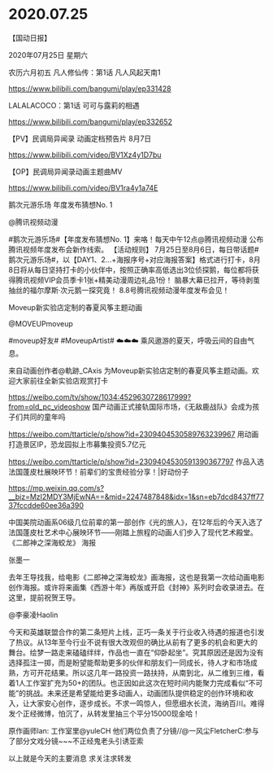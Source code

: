 # 2020.07.25

【国动日报】

2020年07月25日  星期六

农历六月初五
 凡人修仙传：第1话 凡人风起天南1

https://www.bilibili.com/bangumi/play/ep331428


LALALACOCO：第1话 可可与露莉的相遇

https://www.bilibili.com/bangumi/play/ep332652


【PV】民调局异闻录 动画定档预告片 8月7日

 https://www.bilibili.com/video/BV1Xz4y1D7bu



【OP】民调局异闻录动画主题曲MV

https://www.bilibili.com/video/BV1ra4y1a74E



鹅次元游乐场 年度发布猜想No. 1

@腾讯视频动漫    

#鹅次元游乐场#【年度发布猜想No. 1】来咯！每天中午12点@腾讯视频动漫 公布腾讯视频年度发布会新作线索。
【活动规则】
7月25日至8月6日，每日带话题#鹅次元游乐场#，以【DAY1、2…+海报序号+对应海报答案】格式进行打卡，8月8日将从每日坚持打卡的小伙伴中，按照正确率高低选出3位侦探鹅，每位都将获得腾讯视频VIP会员季卡1张+精美动漫周边礼品1份！
脑暴大幕已拉开，等待剥茧抽丝的福尔摩斯·次元鹅一探究竟！
8.8号腾讯视频动漫年度发布会见！



Moveup新实验店定制的春夏风筝主题动画

@MOVEUPmoveup  

#moveup好友# #MoveupArtist#
☁️☁️☁️
乘风遨游的夏天，呼吸云间的自由气息。

来自动画创作者@軌跡_CAxis 为Moveup新实验店定制的春夏风筝主题动画。欢迎大家前往全新实验店观赏打卡

https://weibo.com/tv/show/1034:4529630728617999?from=old_pc_videoshow
国产动画正式接轨国际市场，《无敌鹿战队》会成为孩子们共同的童年吗

https://weibo.com/ttarticle/p/show?id=2309404530589763239967
用动画打造景区IP，恐龙园拟上市募集投资5.7亿元

https://weibo.com/ttarticle/p/show?id=2309404530591390367797
作品入选法国蓬皮杜展映环节！前辈们的宝贵经验分享！|好动份子

 https://mp.weixin.qq.com/s?__biz=MzI2MDY3MjEwNA==&mid=2247487848&idx=1&sn=eb7dcd8437ff7737fccdde60ee36a390

中国美院动画系06级几位前辈的第一部创作《光的旅人》，在12年后的今天入选了法国蓬皮杜艺术中心展映环节——刚踏上旅程的动画人们步入了现代艺术殿堂。                                            
《二郎神之深海蛟龙》 海报

张墨一             

去年王导找我，给电影《二郎神之深海蛟龙》画海报，这也是我第一次给动画电影创作海报。或许将来画集《西游十年》再版或开启《封神》系列时会收录进去。在这里，提前祝贺王导。


@李豪凌Haolin   

今天和英雄联盟合作的第二条短片上线，正巧一条关于行业收入待遇的报道也引发了热议。从13年至今行业不说有很大改观但的确比从前有了更多的机会和更大的舞台。绘梦一路走来磕磕绊绊，作品也一直在“仰卧起坐”。究其原因还是因为没有选择孤注一掷，而是盼望能帮助更多的伙伴和朋友们一同成长，待人才和市场成熟，方可开花结果。所以这几年一路投资一路扶持，从南到北，从二维到三维，看着1人工作室扩充为50+的团队。也正因如此这次在短时间内能聚力完成看似“不可能”的挑战。未来还是希望能给更多动画人，动画团队提供稳定的创作环境和收入，让大家安心创作，逐步成长。不求一鸣惊人，但愿细水长流，海纳百川。难得发个正经微博，怕沉了，从转发里抽三个平分15000现金哈！

原作画师lan:  工作室里@yuleCH 他们两位负责了分镜//@一风尘FletcherC:参与了部分文戏分镜~~~不正经鬼老头引诱亚索


以上就是今天的主要消息
求关注求转发



